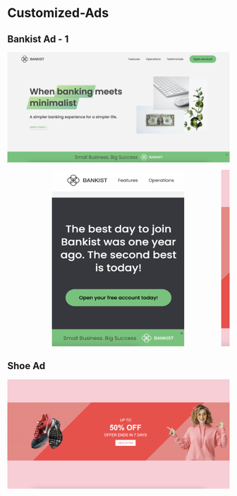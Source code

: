 # Customized-Ads

## Bankist Ad - 1

![bank-1](https://github.com/roger-rangel/Customized-Ads/blob/main/Bankist%20Ad%20-%201/img/bank-1.png)

<pre>            <img src="https://github.com/roger-rangel/Customized-Ads/blob/main/Bankist%20Ad%20-%201/img/bankist-iphone.png" width="300" height="400" />          <img src="https://github.com/roger-rangel/Customized-Ads/blob/main/Shoe%20Ad/shoe-2.png" width="300" height="400" /> </pre>


## Shoe Ad

![shoe-1](https://github.com/roger-rangel/Customized-Ads/blob/main/Shoe%20Ad/shoe-1.png)


